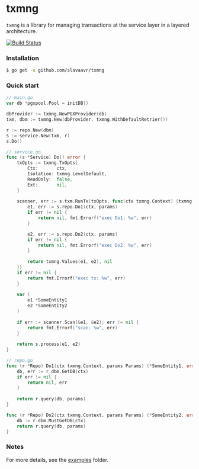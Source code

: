 # txmng

`txmng` is a library for managing transactions at the service layer in a layered architecture.

[![Build Status][ci-badge]][ci-runs]

### Installation

```sh
$ go get -u github.com/slavaavr/txmng
```

### Quick start
```go
// main.go
var db *pgxpool.Pool = initDB()

dbProvider := txmng.NewPGXProvider(db)
txm, dbm := txmng.New(dbProvider, txmng.WithDefaultRetrier())

r := repo.New(dbm)
s := service.New(txm, r)
s.Do()

// service.go
func (s *Service) Do() error {
    txOpts := txmng.TxOpts{
        Ctx:       ctx,
        Isolation: txmng.LevelDefault,
        ReadOnly:  false,
        Ext:       nil,
    }
	
    scanner, err := s.txm.RunTx(txOpts, func(ctx txmng.Context) (txmng.Scanner, error) {
        e1, err := s.repo.Do1(ctx, params)
        if err != nil {
            return nil, fmt.Errorf("exec Do1: %w", err)
        }

        e2, err := s.repo.Do2(ctx, params)
        if err != nil {
            return nil, fmt.Errorf("exec Do2: %w", err)
        }
		
        return txmng.Values(e1, e2), nil
    })
	if err != nil {
	    return fmt.Errorf("exec tx: %w", err)	
    }   
	
    var (
        e1 *SomeEntity1
        e2 *SomeEntity2
    )
	
    if err := scanner.Scan(&e1, &e2); err != nil {
        return fmt.Errorf("scan: %w", err)
    }
	
    return s.process(e1, e2)
}

// repo.go
func (r *Repo) Do1(ctx txmng.Context, params Params) (*SomeEntity1, error) {
    db, err := r.dbm.GetDB(ctx)
    if err != nil {
        return nil, err	
    }
	
    return r.query(db, params)
}

func (r *Repo) Do2(ctx txmng.Context, params Params) (*SomeEntity2, error) {
    db := r.dbm.MustGetDB(ctx)
    return r.query(db, params)
}
```

### Notes
For more details, see the [examples](https://github.com/slavaavr/txmng/tree/master/internal/examples) folder.

[ci-badge]:      https://github.com/slavaavr/txmng/actions/workflows/main.yaml/badge.svg
[ci-runs]:       https://github.com/slavaavr/txmng/actions